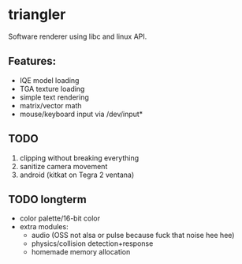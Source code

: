 # triangler

Software renderer using libc and linux API.

## Features:
- IQE model loading
- TGA texture loading
- simple text rendering
- matrix/vector math
- mouse/keyboard input via /dev/input*

## TODO
1) clipping without breaking everything
2) sanitize camera movement
3) android (kitkat on Tegra 2 ventana)

## TODO longterm
- color palette/16-bit color
- extra modules:
	- audio (OSS not alsa or pulse because fuck that noise hee hee)
	- physics/collision detection+response
	- homemade memory allocation
